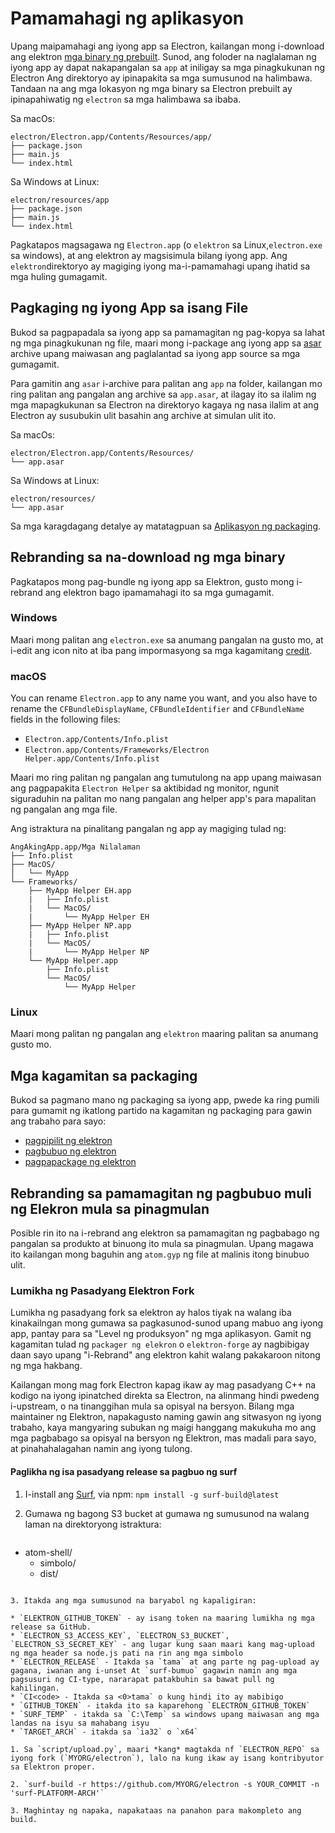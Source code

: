 # Pamamahagi ng aplikasyon

Upang maipamahagi ang iyong app sa Electron, kailangan mong i-download ang elektron [mga binary ng prebuilt](https://github.com/electron/electron/releases). Sunod, ang foloder na naglalaman ng iyong app ay dapat nakapangalan sa `app` at iniligay sa mga pinagkukunan ng Electron Ang direktoryo ay ipinapakita sa mga sumusunod na halimbawa. Tandaan na ang mga lokasyon ng mga binary sa Electron prebuilt ay ipinapahiwatig ng `electron` sa mga halimbawa sa ibaba.

Sa macOs:

```text
electron/Electron.app/Contents/Resources/app/
├── package.json
├── main.js
└── index.html
```

Sa Windows at Linux:

```text
electron/resources/app
├── package.json
├── main.js
└── index.html
```

Pagkatapos magsagawa ng `Electron.app` (o `elektron` sa Linux,`electron.exe` sa windows), at ang elektron ay magsisimula bilang iyong app. Ang `elektron`direktoryo ay magiging iyong ma-i-pamamahagi upang ihatid sa mga huling gumagamit.

## Pagkaging ng iyong App sa isang File

Bukod sa pagpapadala sa iyong app sa pamamagitan ng pag-kopya sa lahat ng mga pinagkukunan ng file, maari mong i-package ang iyong app sa [asar](https://github.com/electron/asar) archive upang maiwasan ang paglalantad sa iyong app source sa mga gumagamit.

Para gamitin ang `asar` i-archive para palitan ang `app` na folder, kailangan mo ring palitan ang pangalan ang archive sa `app.asar`, at ilagay ito sa ilalim ng mga mapagkukunan sa Electron na direktoryo kagaya ng nasa ilalim at ang Electron ay susubukin ulit basahin ang archive at simulan ulit ito.

Sa macOs:

```text
electron/Electron.app/Contents/Resources/
└── app.asar
```

Sa Windows at Linux:

```text
electron/resources/
└── app.asar
```

Sa mga karagdagang detalye ay matatagpuan sa [Aplikasyon ng packaging](application-packaging.md).

## Rebranding sa na-download ng mga binary

Pagkatapos mong pag-bundle ng iyong app sa Elektron, gusto mong i-rebrand ang elektron bago ipamamahagi ito sa mga gumagamit.

### Windows

Maari mong palitan ang `electron.exe` sa anumang pangalan na gusto mo, at i-edit ang icon nito at iba pang impormasyong sa mga kagamitang [credit](https://github.com/atom/rcedit).

### macOS

You can rename `Electron.app` to any name you want, and you also have to rename the `CFBundleDisplayName`, `CFBundleIdentifier` and `CFBundleName` fields in the following files:

* `Electron.app/Contents/Info.plist`
* `Electron.app/Contents/Frameworks/Electron Helper.app/Contents/Info.plist`

Maari mo ring palitan ng pangalan ang tumutulong na app upang maiwasan ang pagpapakita `Electron Helper` sa aktibidad ng monitor, ngunit siguraduhin na palitan mo nang pangalan ang helper app's para mapalitan ng pangalan ang mga file.

Ang istraktura na pinalitang pangalan ng app ay magiging tulad ng:

```text
AngAkingApp.app/Mga Nilalaman
├── Info.plist
├── MacOS/
│   └── MyApp
└── Frameworks/
    ├── MyApp Helper EH.app
    |   ├── Info.plist
    |   └── MacOS/
    |       └── MyApp Helper EH
    ├── MyApp Helper NP.app
    |   ├── Info.plist
    |   └── MacOS/
    |       └── MyApp Helper NP
    └── MyApp Helper.app
        ├── Info.plist
        └── MacOS/
            └── MyApp Helper
```

### Linux

Maari mong palitan ng pangalan ang `elektron` maaring palitan sa anumang gusto mo.

## Mga kagamitan sa packaging

Bukod sa pagmano mano ng packaging sa iyong app, pwede ka ring pumili para gumamit ng ikatlong partido na kagamitan ng packaging para gawin ang trabaho para sayo:

* [pagpipilit ng elektron](https://github.com/electron-userland/electron-forge)
* [pagbubuo ng elektron](https://github.com/electron-userland/electron-builder)
* [pagpapackage ng elektron](https://github.com/electron-userland/electron-packager)

## Rebranding sa pamamagitan ng pagbubuo muli ng Elekron mula sa pinagmulan

Posible rin ito na i-rebrand ang elektron sa pamamagitan ng pagbabago ng pangalan sa produkto at binuong ito mula sa pinagmulan. Upang magawa ito kailangan mong baguhin ang `atom.gyp` ng file at malinis itong binubuo ulit.

### Lumikha ng Pasadyang Elektron Fork

Lumikha ng pasadyang fork sa elektron ay halos tiyak na walang iba kinakailngan mong gumawa sa pagkasunod-sunod upang mabuo ang iyong app, pantay para sa "Level ng produksyon" ng mga aplikasyon. Gamit ng kagamitan tulad ng `packager ng elekron` o `elektron-forge` ay nagbibigay daan sayo upang "i-Rebrand" ang elektron kahit walang pakakaroon nitong ng mga hakbang.

Kailangan mong mag fork Electron kapag ikaw ay mag pasadyang C++ na kodigo na iyong ipinatched direkta sa Electron, na alinmang hindi pwedeng i-upstream, o na tinanggihan mula sa opisyal na bersyon. Bilang mga maintainer ng Elektron, napakagusto naming gawin ang sitwasyon ng iyong trabaho, kaya mangyaring subukan ng maigi hanggang makukuha mo ang mga pagbabago sa opisyal na bersyon ng Elektron, mas madali para sayo, at pinahahalagahan namin ang iyong tulong.

#### Paglikha ng isa pasadyang release sa pagbuo ng surf

1. I-install ang [Surf](https://github.com/surf-build/surf), via npm: `npm install -g surf-build@latest`

2. Gumawa ng bagong S3 bucket at gumawa ng sumusunod na walang laman na direktoryong istraktura:
    
    ```sh
- atom-shell/
  - simbolo/
  - dist/
```

3. Itakda ang mga sumusunod na baryabol ng kapaligiran:

* `ELEKTRON_GITHUB_TOKEN` - ay isang token na maaring lumikha ng mga release sa GitHub.
* `ELECTRON_S3_ACCESS_KEY`, `ELECTRON_S3_BUCKET`, `ELECTRON_S3_SECRET_KEY` - ang lugar kung saan maari kang mag-upload ng mga header sa node.js pati na rin ang mga simbolo
* `ELECTRON_RELEASE` - Itakda sa `tama` at ang parte ng pag-upload ay gagana, iwanan ang i-unset At `surf-bumuo` gagawin namin ang mga pagsusuri ng CI-type, nararapat patakbuhin sa bawat pull ng kahilingan.
* `CI<code> - Itakda sa <0>tama` o kung hindi ito ay mabibigo
* `GITHUB_TOKEN` - itakda ito sa kaparehong `ELECTRON_GITHUB_TOKEN`
* `SURF_TEMP` - itakda sa `C:\Temp` sa windows upang maiwasan ang mga landas na isyu sa mahabang isyu
* `TARGET_ARCH` - itakda sa `ia32` o `x64`

1. Sa `script/upload.py`, maari *kang* magtakda nf `ELECTRON_REPO` sa iyong fork (`MYORG/electron`), lalo na kung ikaw ay isang kontribyutor sa Elektron proper.

2. `surf-build -r https://github.com/MYORG/electron -s YOUR_COMMIT -n 'surf-PLATFORM-ARCH'`

3. Maghintay ng napaka, napakataas na panahon para makompleto ang build.